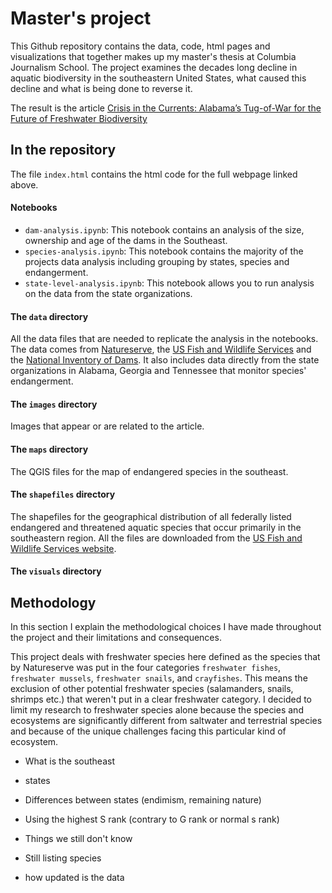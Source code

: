 # Master's project
This Github repository contains the data, code, html pages and visualizations that together makes up my master's thesis at Columbia Journalism School. The project examines the decades long decline in aquatic biodiversity in the southeastern United States, what caused this decline and what is being done to reverse it. 

The result is the article
[Crisis in the Currents: Alabama’s Tug-of-War for the Future of Freshwater Biodiversity](https://laurabejder.com/masters-project/)

## In the repository

The file `index.html` contains the html code for the full webpage linked above.

#### Notebooks
- `dam-analysis.ipynb`: This notebook contains an analysis of the size, ownership and age of the dams in the Southeast.
- `species-analysis.ipynb`: This notebook contains the majority of the projects data analysis including grouping by states, species and endangerment.
- `state-level-analysis.ipynb`: This notebook allows you to run analysis on the data from the state organizations.

#### The `data` directory
All the data files that are needed to replicate the analysis in the notebooks. The data comes from [Natureserve](https://explorer.natureserve.org/), the [US Fish and Wildlife Services](https://www.fws.gov/species/search) and the [National Inventory of Dams](https://nid.sec.usace.army.mil/#/). It also includes data directly from the state organizations in Alabama, Georgia and Tennessee that monitor species' endangerment.

#### The `images` directory
Images that appear or are related to the article.

#### The `maps` directory
The QGIS files for the map of endangered species in the southeast.

#### The `shapefiles` directory
The shapefiles for the geographical distribution of all federally listed endangered and threatened aquatic species that occur primarily in the southeastern region. All the files are downloaded from the [US Fish and Wildlife Services website](https://www.fws.gov/species/search). 

#### The `visuals` directory



## Methodology
In this section I explain the methodological choices I have made throughout the project and their limitations and consequences. 

This project deals with freshwater species here defined as the species that by Natureserve was put in the four categories `freshwater fishes`, `freshwater mussels`, `freshwater snails`, and `crayfishes`. This means the exclusion of other potential freshwater species (salamanders, snails, shrimps etc.) that weren't put in a clear freshwater category. I decided to limit my research to freshwater species alone because the species and ecosystems are significantly different from saltwater and terrestrial species and because of the unique challenges facing this particular kind of ecosystem. 

- What is the southeast
- states
- Differences between states (endimism, remaining nature)

- Using the highest S rank (contrary to G rank or normal s rank)

- Things we still don't know
- Still listing species
- how updated is the data
